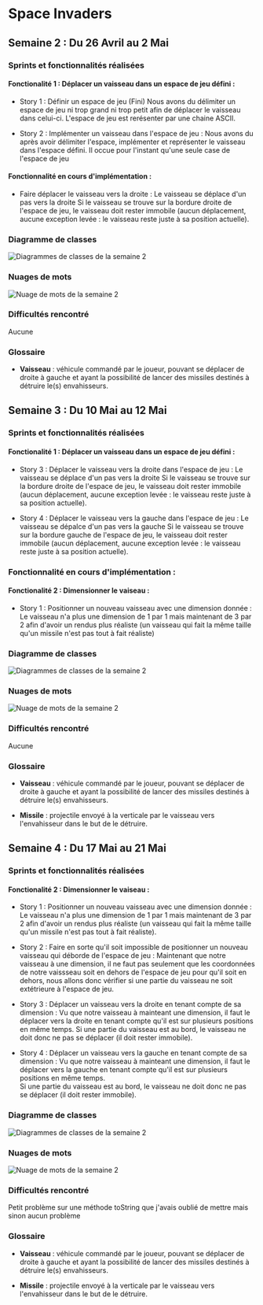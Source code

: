 # Space Invaders

## Semaine 2 : Du 26 Avril au 2 Mai 
### Sprints et fonctionnalités réalisées 

 #### Fonctionalité 1 : Déplacer un vaisseau dans un espace de jeu défini : 

   - Story 1 : Définir un espace de jeu (Fini) 
        Nous avons du délimiter un espace de jeu ni trop grand ni trop petit afin de déplacer le vaisseau dans celui-ci.
        L'espace de jeu est rerésenter par une chaine ASCII. 
        
   - Story 2 : Implémenter un vaisseau dans l'espace de jeu : 
        Nous avons du après avoir délimiter l'espace, implémenter et représenter le vaisseau dans l'espace défini. 
        Il occue pour l'instant qu'une seule case de l'espace de jeu 

#### Fonctionnalité en cours d'implémentation :
  
  - Faire déplacer le vaisseau vers la droite :
        Le vaisseau se déplace d'un pas vers la droite 
        Si le vaisseau se trouve sur la bordure droite de l'espace de jeu, le vaisseau doit rester immobile (aucun déplacement, aucune exception levée : le vaisseau reste juste à sa position actuelle).
        
       
       
### Diagramme de classes 
![Diagrammes de classes de la semaine 2](./Images/Diagramme_classe_1.png)



### Nuages de mots 
![Nuage de mots de la semaine 2](./Images/NuageDeMots.png)

### Difficultés rencontré 
Aucune 

### Glossaire 
* **Vaisseau** :  véhicule commandé par le joueur, pouvant se déplacer de droite à gauche et ayant la possibilité de lancer des missiles destinés à détruire le(s) envahisseurs.
        

## Semaine 3 : Du 10 Mai au 12 Mai ##

### Sprints et fonctionnalités réalisées 
     
   #### Fonctionalité 1 : Déplacer un vaisseau dans un espace de jeu défini : 
     
   - Story 3 : Déplacer le vaisseau vers la droite dans l'espace de jeu :
        Le vaisseau se déplace d'un pas vers la droite 
        Si le vaisseau se trouve sur la bordure droite de l'espace de jeu, le vaisseau doit rester immobile (aucun déplacement, aucune exception levée : le vaisseau reste juste à sa position actuelle).
        
   - Story 4 : Déplacer le vaisseau vers la gauche dans l'espace de jeu :
        Le vaisseau se dépalce d'un pas vers la gauche 
        Si le vaisseau se trouve sur la bordure gauche de l'espace de jeu, le vaisseau doit rester immobile (aucun déplacement, aucune exception levée : le vaisseau reste juste à sa position actuelle).
       
   ### Fonctionnalité en cours d'implémentation :
   
   #### Fonctionalité 2 : Dimensionner le vaiseau : 
   
   - Story 1 : Positionner un nouveau vaisseau avec une dimension donnée : 
        Le vaisseau n'a plus une dimension de 1 par 1 mais maintenant de 3 par 2 afin d'avoir un rendus plus réaliste (un vaisseau qui fait la même taille qu'un missile n'est pas tout à fait réaliste) 
        
   ### Diagramme de classes 
![Diagrammes de classes de la semaine 2](./Images/Diagramme_classe_2.PNG)
 
  ### Nuages de mots 
![Nuage de mots de la semaine 2](./Images/NuageDeMots2.png)   
        
  ### Difficultés rencontré 
Aucune 

### Glossaire 

* **Vaisseau** :  véhicule commandé par le joueur, pouvant se déplacer de droite à gauche et ayant la possibilité de lancer des missiles destinés à détruire le(s) envahisseurs.
        
* **Missile** :  projectile envoyé à la verticale par le vaisseau vers l'envahisseur dans le but de le détruire.
        
 

## Semaine 4 : Du 17 Mai au 21 Mai ##

### Sprints et fonctionnalités réalisées 

 #### Fonctionalité 2 : Dimensionner le vaiseau : 
 
  - Story 1 : Positionner un nouveau vaisseau avec une dimension donnée : 
        Le vaisseau n'a plus une dimension de 1 par 1 mais maintenant de 3 par 2 afin d'avoir un rendus plus réaliste (un vaisseau qui fait la même taille qu'un missile n'est pas tout à fait réaliste). 
        
  - Story 2 : Faire en sorte qu'il soit impossible de positionner un nouveau vaisseau qui déborde de l'espace de jeu : 
        Maintenant que notre vaisseau à une dimension, il ne faut pas seulement que les coordonnées de notre vaissseau soit en dehors de l'espace de jeu pour qu'il soit en dehors, nous allons donc vérifier si une partie du vaisseau ne soit extétrieure à l'espace de jeu. 
        
  - Story 3 : Déplacer un vaisseau vers la droite en tenant compte de sa dimension : 
        Vu que notre vaisseau à mainteant une dimension, il faut le déplacer vers la droite en tenant compte qu'il est sur plusieurs positions en même temps.
        Si une partie du vaisseau est au bord, le vaisseau ne doit donc ne pas se déplacer (il doit rester immobile).  
        
  - Story 4 : Déplacer un vaisseau vers la gauche en tenant compte de sa dimension : 
        Vu que notre vaisseau à mainteant une dimension, il faut le déplacer vers la gauche en tenant compte qu'il est sur plusieurs positions en même temps.        
        Si une partie du vaisseau est au bord, le vaisseau ne doit donc ne pas se déplacer (il doit rester immobile).
        
  ### Diagramme de classes 
![Diagrammes de classes de la semaine 2](./Images/Diagramme_classe_3.PNG)



### Nuages de mots 
![Nuage de mots de la semaine 2](./Images/NuageDeMots3.png)

 ### Difficultés rencontré 
Petit problème sur une méthode toString que j'avais oublié de mettre mais sinon aucun problème

### Glossaire 

* **Vaisseau** :  véhicule commandé par le joueur, pouvant se déplacer de droite à gauche et ayant la possibilité de lancer des missiles destinés à détruire le(s) envahisseurs.
        
* **Missile** :  projectile envoyé à la verticale par le vaisseau vers l'envahisseur dans le but de le détruire.
